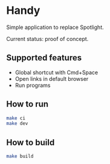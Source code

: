 # Handy

Simple application to replace Spotlight.

Current status: proof of concept.

## Supported features

- Global shortcut with Cmd+Space
- Open links in default browser
- Run programs

## How to run

```bash
make ci
make dev
```

## How to build

```bash
make build
```
